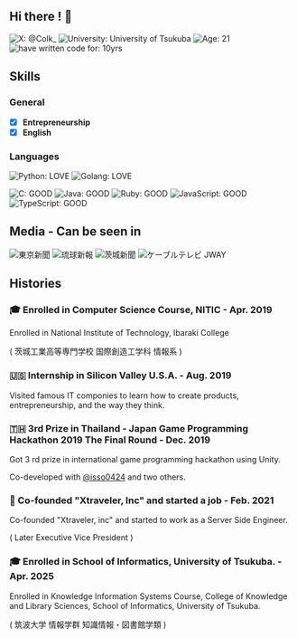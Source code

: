 ## Hi there ! 👋

![X: @Colk_](https://img.shields.io/badge/X-@Colk__-blue?style=for-the-badge)
![University: University of Tsukuba](https://img.shields.io/badge/University-University_of_Tsukuba-red?style=for-the-badge)
![Age: 21](https://img.shields.io/badge/Age-21-orange?style=for-the-badge)
![have written code for: 10yrs](https://img.shields.io/badge/Have_written_code_for-10_yrs-critical?style=for-the-badge)

## Skills
### General
- [x] **Entrepreneurship**
- [x] **English**

### Languages
![Python: LOVE](https://img.shields.io/badge/Python-LOVE-blue?style=for-the-badge)
![Golang: LOVE](https://img.shields.io/badge/Golang-LOVE-blue?style=for-the-badge)

![C: GOOD](https://img.shields.io/badge/C-GOOD-orange?style=for-the-badge)
![Java: GOOD](https://img.shields.io/badge/Java-GOOD-orange?style=for-the-badge)
![Ruby: GOOD](https://img.shields.io/badge/Ruby-GOOD-orange?style=for-the-badge)
![JavaScript: GOOD](https://img.shields.io/badge/JavaScript-GOOD-orange?style=for-the-badge)
![TypeScript: GOOD](https://img.shields.io/badge/TypeScript-GOOD-orange?style=for-the-badge)

## Media - Can be seen in
![東京新聞](https://img.shields.io/badge/-東京新聞-orange?style=for-the-badge)
![琉球新報](https://img.shields.io/badge/-琉球新報-orange?style=for-the-badge)
![茨城新聞](https://img.shields.io/badge/-茨城新聞-orange?style=for-the-badge)
![ケーブルテレビ JWAY](https://img.shields.io/badge/-ケーブルテレビ_JWAY-orange?style=for-the-badge)

## Histories
### 🎓️ Enrolled in Computer Science Course, NITIC - Apr. 2019
Enrolled in National Institute of Technology, Ibaraki College

( 茨城工業高等専門学校 国際創造工学科 情報系 )

### 🇺🇸 Internship in Silicon Valley U.S.A. - Aug. 2019
Visited famous IT componies to learn how to create products, entrepreneurship, and the way they think.

### 🇹🇭 3rd Prize in Thailand - Japan Game Programming Hackathon 2019 The Final Round - Dec. 2019
Got 3 rd prize in international game programming hackathon using Unity.

Co-developed with [@isso0424](https://github.com/isso0424) and two others.

### 🏢 Co-founded "Xtraveler, Inc" and started a job - Feb. 2021
Co-founded "Xtraveler, inc" and started to work as a Server Side Engineer.

( Later Executive Vice President )

### 🎓️ Enrolled in School of Informatics, University of Tsukuba. - Apr. 2025
Enrolled in Knowledge Information Systems Course, College of Knowledge and Library Sciences, School of Informatics, University of Tsukuba.

( 筑波大学 情報学群 知識情報・図書館学類 )

